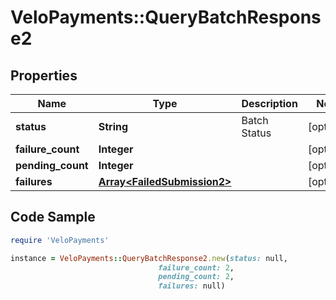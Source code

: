 # VeloPayments::QueryBatchResponse2

## Properties

Name | Type | Description | Notes
------------ | ------------- | ------------- | -------------
**status** | **String** | Batch Status | [optional] 
**failure_count** | **Integer** |  | [optional] 
**pending_count** | **Integer** |  | [optional] 
**failures** | [**Array&lt;FailedSubmission2&gt;**](FailedSubmission2.md) |  | [optional] 

## Code Sample

```ruby
require 'VeloPayments'

instance = VeloPayments::QueryBatchResponse2.new(status: null,
                                 failure_count: 2,
                                 pending_count: 2,
                                 failures: null)
```


